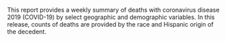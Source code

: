 This report provides a weekly summary of deaths with coronavirus disease 2019 (COVID-19) by select geographic and demographic variables. In this release, counts of deaths are provided by the race and Hispanic origin of the decedent.